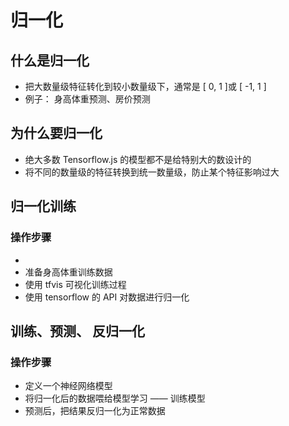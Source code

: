 # 归一化

## 什么是归一化

-   把大数量级特征转化到较小数量级下，通常是 [ 0, 1 ]或 [ -1, 1 ]
-   例子： 身高体重预测、房价预测

## 为什么要归一化

-   绝大多数 Tensorflow.js 的模型都不是给特别大的数设计的
-   将不同的数量级的特征转换到统一数量级，防止某个特征影响过大

## 归一化训练

### 操作步骤

-
-   准备身高体重训练数据
-   使用 tfvis 可视化训练过程
-   使用 tensorflow 的 API 对数据进行归一化

## 训练、预测、 反归一化

### 操作步骤

-   定义一个神经网络模型
-   将归一化后的数据喂给模型学习 —— 训练模型
-   预测后，把结果反归一化为正常数据
